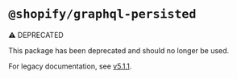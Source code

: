 # `@shopify/graphql-persisted`

⚠️ DEPRECATED

This package has been deprecated and should no longer be used.

For legacy documentation, see [v5.1.1](https://github.com/Shopify/quilt/blob/%40shopify/graphql-persisted%405.1.1/packages/graphql-persisted/README.md).
